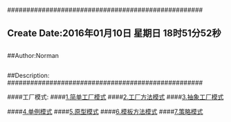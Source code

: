 ###################################################
## Create Date:2016年01月10日 星期日 18时51分52秒
##
##Author:Norman
##
##Description: 
###################################################

####工厂模式:
####[1.简单工厂模式](./SimpleFactoryPattern)
####[2.工厂方法模式](./FactoryMethod)
####[3.抽象工厂模式](./AbstractFactory)

####[4.单例模式](./Singleton)
####[5.原型模式](./PrototypePattern)
####[6.模板方法模式](./TemplateMethod)
####[7.策略模式](./StrategyPattern)
